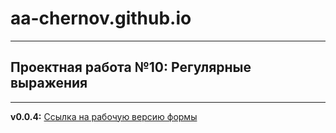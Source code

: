 # aa-chernov.github.io
______________________

## Проектная работа №10: Регулярные выражения
______________________________________________

__v0.0.4:__ [Ссылка на рабочую версию формы](https://aa-chernov.github.io/validation/)


